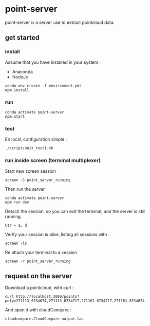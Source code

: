 # point-server
point-server is a server use to extract pointcloud data.

## get started


### install 

Assume that you have installed in your system :

 - Anaconda
 - NodeJs


```
conda env create -f environment.yml
npm install
```

### run

```
conda activate point-server
npm start
```


### test

En local, configuration simple :

```
./script/unit_test1.sh
```


### run inside screen (terminal multiplexer)

Start new screen session

```
screen -S point_server_running

```

Then run the server
```
conda activate point-server
npm run dev
```

Detach the session, so you can exit the terminal, and the server is still running.
```
Ctr + a, d
```

Verify your session is alive, listing all sessions with :

```
screen -ls
```

Re attach your terminal to a session
```
screen -r point_server_running
```

## request on the server

Download a pointcloud, with curl : 
```
curl http://localhost:3000/points?poly=271113_6734674,271113_6734717,271161_6734717,271161_6734674
```
And open it with cloudCompare :
```
cloudcompare.CloudCompare output.las
```
